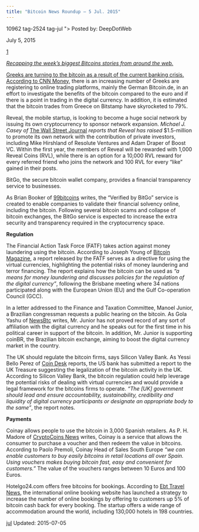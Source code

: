 ```yaml
---
title: "Bitcoin News Roundup – 5 Jul. 2015"
---
```


10962  tag-2524 tag-jul ">
Posted by: DeepDotWeb 

<span>July 5, 2015</span>


<span><a href="/2015/07/05/bitcoin-news-roundup-5-jul-2015/#comments">1 


    
<p><em>Recapping the week&#8217;s biggest Bitcoins stories from around the web. </em></p>
<p>Greeks are turning to the bitcoin as a result of the current banking crisis. According to <a href="http://money.cnn.com/2015/06/29/technology/greece-bitcoin/index.html">CNN Money</a>, there is an increasing number of Greeks are registering to online trading platforms, mainly the German Bitcoin.de, in an effort to investigate the benefits of the bitcoin compared to the euro and if there is a point in trading in the digital currency. In addition, it is estimated that the bitcoin trades from Greece on Bitstamp have skyrocketed to 79%.</p>
<p>Reveal, the mobile startup, is looking to become a huge social network by issuing its own cryptocurrency to sponsor network expansion. <em>Michael J. Casey of </em><a href="http://blogs.wsj.com/moneybeat/2015/06/16/bitbeat-social-network-to-launch-own-coin-gift-cards-on-the-blockchain/">The Wall Street Journal</a><em> reports that Reveal has raised </em>$1.5-million to promote its own network with the contribution of private investors, including Mike Hirshland of Resolute Ventures and Adam Draper of Boost VC. Within the first year, the members of Reveal will be rewarded with 1,000 Reveal Coins (RVL), while there is an option for a 10,000 RVL reward for every referred friend who joins the network and 100 RVL for every “like” gained in their posts.</p>
<p>BitGo, the secure bitcoin wallet company, provides a financial transparency service to businesses.</p>
<p>As Brian Booker of <a href="https://99bitcoins.com/bitgo-to-offer-solvency-verification-program-for-businesses/">99bitcoins</a> writes, the “Verified by BitGo” service is created to enable companies to validate their financial solvency online, including the bitcoin. Following several bitcoin scams and collapse of bitcoin exchanges, the BitGo service is expected to increase the extra security and transparency required in the cryptocurrency space.</p>
<p><strong>Regulation</strong></p>
<p>The Financial Action Task Force (FATF) takes action against money laundering using the bitcoin. According to Joseph Young of <a href="https://bitcoinmagazine.com/21080/financial-action-task-force-issues-bitcoin-guidelines-warns-money-laundering/">Bitcoin Magazine</a>, a report released by the FATF serves as a directive for using the virtual currencies, highlighting the potential risks of money laundering and terror financing. The report explains how the bitcoin can be used as <em>“a means for money laundering and discusses policies for the regulation of the digital currency”</em>, following the Brisbane meeting where 34 nations participated along with the European Union (EU) and the Gulf Co-operation Council (GCC).</p>
<p>In a letter addressed to the Finance and Taxation Committee, Manoel Junior, a Brazilian congressman requests a public hearing on the bitcoin. As Gola Yashu of <a href="http://www.newsbtc.com/2015/07/02/brazilian-deputy-request-public-hearing-to-discuss-bitcoin/">NewsBtc</a> writes, Mr. Junior has not proved record of any sort of affiliation with the digital currency and he speaks out for the first time in his political career in support of the bitcoin. In addition, Mr. Junior is supporting coinBR, the Brazilian bitcoin exchange, aiming to boost the digital currency market in the country.</p>
<p>The UK should regulate the bitcoin firms, says Silicon Valley Bank. As Yessi Bello Perez of <a href="http://www.coindesk.com/silicon-valley-bank-uk-should-regulate-digital-currency-firms/">Coin Desk</a> reports, the US bank has submitted a report to the UK Treasure suggesting the legalization of the bitcoin activity in the UK. According to Silicon Valley Bank, the bitcoin regulation could help leverage the potential risks of dealing with virtual currencies and would provide a legal framework for the bitcoins firms to operate. <em>“The [UK] government should lead and ensure accountability, sustainability, credibility and liquidity of digital currency participants or designate an appropriate body to the same”</em>, the report notes.</p>
<p><strong>Payments</strong></p>
<p>Coinay allows people to use the bitcoin in 3,000 Spanish retailers. As P. H. Madore of <a href="https://www.cryptocoinsnews.com/new-spanish-service-lets-people-buy-bitcoin-local-stores/">CryptoCoins News</a> writes, Coinay is a service that allows the consumer to purchase a voucher and then redeem the value in bitcoins. According to Paolo Premoli, Coinay Head of Sales South Europe <em>“we can enable customers to buy easily bitcoins in retail locations all over Spain. Using vouchers makes buying bitcoin fast, easy and convenient for customers.”</em> The value of the vouchers ranges between 10 Euros and 100 Euros.</p>
<p>Hotelgo24.com offers free bitcoins for bookings. According to <a href="http://australia.etbtravelnews.com/255830/online-booking-service-hotelgo24-com-offers-free-bitcoins/">Ebt Travel News</a>, the international online booking website has launched a strategy to increase the number of online bookings by offering to customers up 5% of bitcoin cash back for every booking. The startup offers a wide range of accommodation around the world, including 130,000 hotels in 198 countries.</p>
</div>
 <a href="/tag/jul/" rel="tag">jul</a>  </span> 
Updated: 2015-07-05

    
